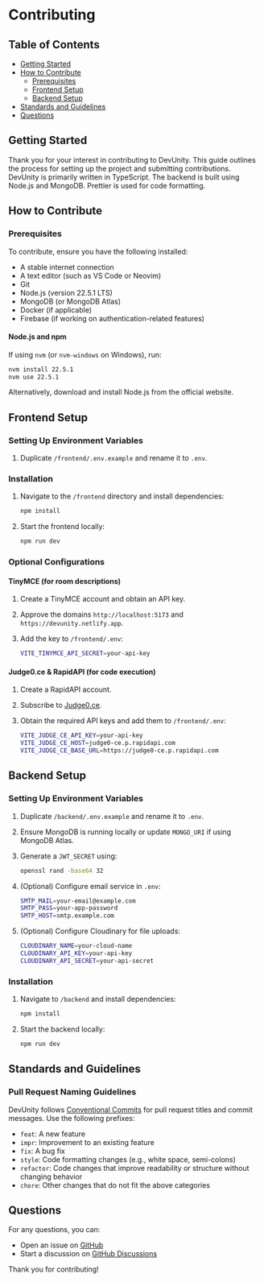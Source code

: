 # Contributing

## Table of Contents

- [Getting Started](#getting-started)
- [How to Contribute](#how-to-contribute)
  - [Prerequisites](#prerequisites)
  - [Frontend Setup](#frontend-setup)
  - [Backend Setup](#backend-setup)
- [Standards and Guidelines](#standards-and-guidelines)
- [Questions](#questions)

## Getting Started

Thank you for your interest in contributing to DevUnity. This guide outlines the process for setting up the project and submitting contributions. DevUnity is primarily written in TypeScript. The backend is built using Node.js and MongoDB. Prettier is used for code formatting.

## How to Contribute

### Prerequisites

To contribute, ensure you have the following installed:

- A stable internet connection
- A text editor (such as VS Code or Neovim)
- Git
- Node.js (version 22.5.1 LTS)
- MongoDB (or MongoDB Atlas)
- Docker (if applicable)
- Firebase (if working on authentication-related features)

#### Node.js and npm

If using `nvm` (or `nvm-windows` on Windows), run:

```sh
nvm install 22.5.1
nvm use 22.5.1
```

Alternatively, download and install Node.js from the official website.

## Frontend Setup

### Setting Up Environment Variables

1. Duplicate `/frontend/.env.example` and rename it to `.env`.

### Installation

1. Navigate to the `/frontend` directory and install dependencies:

   ```sh
   npm install
   ```

2. Start the frontend locally:

   ```sh
   npm run dev
   ```

### Optional Configurations

#### TinyMCE (for room descriptions)

1. Create a TinyMCE account and obtain an API key.
2. Approve the domains `http://localhost:5173` and `https://devunity.netlify.app`.
3. Add the key to `/frontend/.env`:

   ```sh
   VITE_TINYMCE_API_SECRET=your-api-key
   ```

#### Judge0.ce & RapidAPI (for code execution)

1. Create a RapidAPI account.
2. Subscribe to [Judge0.ce](https://rapidapi.com/judge0-official/api/judge0-ce/).
3. Obtain the required API keys and add them to `/frontend/.env`:

   ```sh
   VITE_JUDGE_CE_API_KEY=your-api-key
   VITE_JUDGE_CE_HOST=judge0-ce.p.rapidapi.com
   VITE_JUDGE_CE_BASE_URL=https://judge0-ce.p.rapidapi.com
   ```

## Backend Setup

### Setting Up Environment Variables

1. Duplicate `/backend/.env.example` and rename it to `.env`.
2. Ensure MongoDB is running locally or update `MONGO_URI` if using MongoDB Atlas.
3. Generate a `JWT_SECRET` using:

   ```sh
   openssl rand -base64 32
   ```

4. (Optional) Configure email service in `.env`:

   ```sh
   SMTP_MAIL=your-email@example.com
   SMTP_PASS=your-app-password
   SMTP_HOST=smtp.example.com
   ```

5. (Optional) Configure Cloudinary for file uploads:

   ```sh
   CLOUDINARY_NAME=your-cloud-name
   CLOUDINARY_API_KEY=your-api-key
   CLOUDINARY_API_SECRET=your-api-secret
   ```

### Installation

1. Navigate to `/backend` and install dependencies:

   ```sh
   npm install
   ```

2. Start the backend locally:

   ```sh
   npm run dev
   ```

## Standards and Guidelines

### Pull Request Naming Guidelines

DevUnity follows [Conventional Commits](https://www.conventionalcommits.org/en/v1.0.0/) for pull request titles and commit messages. Use the following prefixes:

- `feat`: A new feature
- `impr`: Improvement to an existing feature
- `fix`: A bug fix
- `style`: Code formatting changes (e.g., white space, semi-colons)
- `refactor`: Code changes that improve readability or structure without changing behavior
- `chore`: Other changes that do not fit the above categories

## Questions

For any questions, you can:

- Open an issue on [GitHub](https://github.com/m4dd0c/DevUnity/issues)
- Start a discussion on [GitHub Discussions](https://github.com/m4dd0c/DevUnity/discussions)

Thank you for contributing!

